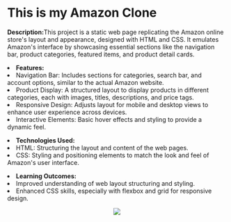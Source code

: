 # This is my Amazon Clone
<p><b>Description:</b>This project is a static web page replicating the Amazon online store's layout and appearance,
    designed with HTML and CSS. It emulates Amazon's interface by showcasing essential sections like the navigation bar,
    product categories, featured items, and product detail cards.
<li><b>Features:</b>
<li>Navigation Bar: Includes sections for categories, search bar, and account options, similar to the actual Amazon website.</li>
<li>Product Display: A structured layout to display products in different categories, each with images, titles, descriptions, and price tags.</li>
<li>Responsive Design: Adjusts layout for mobile and desktop views to enhance user experience across devices.</li>
<li>Interactive Elements: Basic hover effects and styling to provide a dynamic feel.</li>
</li>
<p></p>
<li><b>Technologies Used:</b>
<li>HTML: Structuring the layout and content of the web pages.</li>
<li>CSS: Styling and positioning elements to match the look and feel of Amazon's user interface.</li>
</li>
<p></p>
<li><b>Learning Outcomes:</b>
<li>Improved understanding of web layout structuring and styling.</li>
<li>Enhanced CSS skills, especially with flexbox and grid for responsive design.</li>
</li>
</p>

<p align="center">
    <a href="https://www.linkedin.com/in/ritam-naskar-700b88294/">
        <img src="https://media.licdn.com/dms/image/v2/D5603AQGXAC9-XDxrSg/profile-displayphoto-shrink_200_200/profile-displayphoto-shrink_200_200/0/1725076501754?e=1735776000&v=beta&t=orXmGBihujhysQskzIznAhtHl0M5VHy75V-Ky8me1tg"/>
    </a>
</p>

